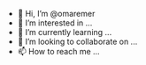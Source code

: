 - 👋 Hi, I’m @omaremer
- 👀 I’m interested in ...
- 🌱 I’m currently learning ...
- 💞️ I’m looking to collaborate on ...
- 📫 How to reach me ...

<!---
omaremer/omaremer is a ✨ special ✨ repository because its `README.md` (this file) appears on your GitHub profile.
You can click the Preview link to take a look at your changes.
--->
